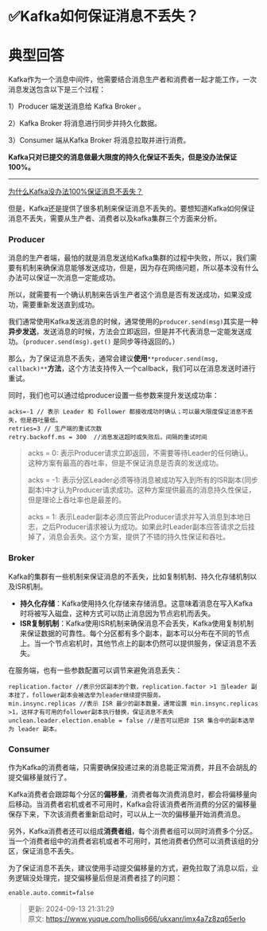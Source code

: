 # ✅Kafka如何保证消息不丢失？

# 典型回答


Kafka作为一个消息中间件，他需要结合消息生产者和消费者一起才能工作，一次消息发送包含以下是三个过程：



1）Producer 端发送消息给 Kafka Broker 。

2）Kafka Broker 将消息进行同步并持久化数据。

3）Consumer 端从Kafka Broker 将消息拉取并进行消费。



**Kafka只对已提交的消息做最大限度的持久化保证不丢失，但是没办法保证100%。**

****

[为什么Kafka没办法100%保证消息不丢失？](https://www.yuque.com/hollis666/ukxanr/vwy7vz63qax9c7ab)



但是，Kafka还是提供了很多机制来保证消息不丢失的。要想知道Kafka如何保证消息不丢失，需要从生产者、消费者以及kafka集群三个方面来分析。



### Producer


消息的生产者端，最怕的就是消息发送给Kafka集群的过程中失败，所以，我们需要有机制来确保消息能够发送成功，但是，因为存在网络问题，所以基本没有什么办法可以保证一次消息一定能成功。



所以，就需要有一个确认机制来告诉生产者这个消息是否有发送成功，如果没成功，需要重新发送直到成功。



我们通常使用Kafka发送消息的时候，通常使用的`producer.send(msg)`其实是一种**异步发送**，发送消息的时候，方法会立即返回，但是并不代表消息一定能发送成功。（`producer.send(msg).get()` 是同步等待返回的。）



那么，为了保证消息不丢失，通常会建议**使用**`**producer.send(msg, callback)**`**方法**，这个方法支持传入一个callback，我们可以在消息发送时进行重试。



同时，我们也可以通过给producer设置一些参数来提升发送成功率：



```plain
acks=-1 // 表示 Leader 和 Follower 都接收成功时确认；可以最大限度保证消息不丢失，但是吞吐量低。
retries=3 // 生产端的重试次数
retry.backoff.ms = 300  //消息发送超时或失败后，间隔的重试时间
```



> acks = 0: 表示Producer请求立即返回，不需要等待Leader的任何确认。这种方案有最高的吞吐率，但是不保证消息是否真的发送成功。
>
> acks = -1: 表示分区Leader必须等待消息被成功写入到所有的ISR副本(同步副本)中才认为Producer请求成功。这种方案提供最高的消息持久性保证，但是理论上吞吐率也是最差的。
>
> acks = 1: 表示Leader副本必须应答此Producer请求并写入消息到本地日志，之后Producer请求被认为成功。如果此时Leader副本应答请求之后挂掉了，消息会丢失。这个方案，提供了不错的持久性保证和吞吐。
>

### Broker


Kafka的集群有一些机制来保证消息的不丢失，比如复制机制、持久化存储机制以及ISR机制。



+ **持久化存储**：Kafka使用持久化存储来存储消息。这意味着消息在写入Kafka时将被写入磁盘，这种方式可以防止消息因为节点宕机而丢失。
+ **ISR复制机制**：Kafka使用ISR机制来确保消息不会丢失，Kafka使用复制机制来保证数据的可靠性。每个分区都有多个副本，副本可以分布在不同的节点上。当一个节点宕机时，其他节点上的副本仍然可以提供服务，保证消息不丢失。



在服务端，也有一些参数配置可以调节来避免消息丢失：



```plain
replication.factor //表示分区副本的个数，replication.factor >1 当leader 副本挂了，follower副本会被选举为leader继续提供服务。
min.insync.replicas //表示 ISR 最少的副本数量，通常设置 min.insync.replicas >1，这样才有可用的follower副本执行替换，保证消息不丢失
unclean.leader.election.enable = false //是否可以把非 ISR 集合中的副本选举为 leader 副本。
```

### Consumer


作为Kafka的消费者端，只需要确保投递过来的消息能正常消费，并且不会胡乱的提交偏移量就行了。



Kafka消费者会跟踪每个分区的**偏移量**，消费者每次消费消息时，都会将偏移量向后移动。当消费者宕机或者不可用时，Kafka会将该消费者所消费的分区的偏移量保存下来，下次该消费者重新启动时，可以从上一次的偏移量开始消费消息。



另外，Kafka消费者还可以组成**消费者组**，每个消费者组可以同时消费多个分区。当一个消费者组中的消费者宕机或者不可用时，其他消费者仍然可以消费该组的分区，保证消息不丢失。



为了保证消息不丢失，建议使用手动提交偏移量的方式，避免拉取了消息以后，业务逻辑没处理完，提交偏移量后但是消费者挂了的问题：



```plain
enable.auto.commit=false
```















> 更新: 2024-09-13 21:31:29  
> 原文: <https://www.yuque.com/hollis666/ukxanr/imx4a7z8zq65erlo>